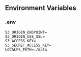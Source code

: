 ## Environment Variables

### .env

```
S3_ORIGIN_ENDPOINT=
S3_ORIGIN_USE_SSL=
S3_ACCESS_KEY=
S3_SECRET_ACCESS_KEY=
LOCALFS_PATH=./data
```